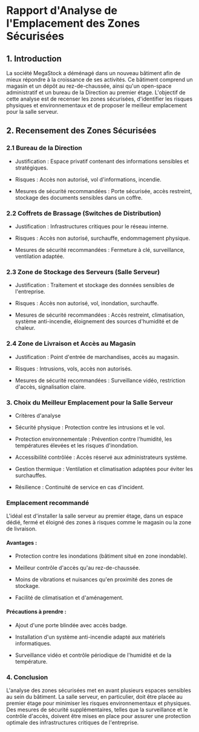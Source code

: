 # Rapport d'Analyse de l'Emplacement des Zones Sécurisées

## 1. Introduction

La société MegaStock a déménagé dans un nouveau bâtiment afin de mieux répondre à la croissance de ses activités. Ce bâtiment comprend un magasin et un dépôt au rez-de-chaussée, ainsi qu'un open-space administratif et un bureau de la Direction au premier étage. L'objectif de cette analyse est de recenser les zones sécurisées, d'identifier les risques physiques et environnementaux et de proposer le meilleur emplacement pour la salle serveur.

## 2. Recensement des Zones Sécurisées

### 2.1 Bureau de la Direction

- Justification : Espace privatif contenant des informations sensibles et stratégiques.

- Risques : Accès non autorisé, vol d'informations, incendie.

- Mesures de sécurité recommandées : Porte sécurisée, accès restreint, stockage des documents sensibles dans un coffre.

### 2.2 Coffrets de Brassage (Switches de Distribution)

- Justification : Infrastructures critiques pour le réseau interne.

- Risques : Accès non autorisé, surchauffe, endommagement physique.

- Mesures de sécurité recommandées : Fermeture à clé, surveillance, ventilation adaptée.

### 2.3 Zone de Stockage des Serveurs (Salle Serveur)

- Justification : Traitement et stockage des données sensibles de l'entreprise.

- Risques : Accès non autorisé, vol, inondation, surchauffe.

- Mesures de sécurité recommandées : Accès restreint, climatisation, système anti-incendie, éloignement des sources d'humidité et de chaleur.

### 2.4 Zone de Livraison et Accès au Magasin

- Justification : Point d'entrée de marchandises, accès au magasin.

- Risques : Intrusions, vols, accès non autorisés.

- Mesures de sécurité recommandées : Surveillance vidéo, restriction d'accès, signalisation claire.

### 3. Choix du Meilleur Emplacement pour la Salle Serveur

- Critères d'analyse

- Sécurité physique : Protection contre les intrusions et le vol.

- Protection environnementale : Prévention contre l'humidité, les températures élevées et les risques d'inondation.

- Accessibilité contrôlée : Accès réservé aux administrateurs système.

- Gestion thermique : Ventilation et climatisation adaptées pour éviter les surchauffes.

- Résilience : Continuité de service en cas d'incident.

### Emplacement recommandé

L'idéal est d'installer la salle serveur au premier étage, dans un espace dédié, fermé et éloigné des zones à risques comme le magasin ou la zone de livraison.

#### Avantages :

- Protection contre les inondations (bâtiment situé en zone inondable).

- Meilleur contrôle d'accès qu'au rez-de-chaussée.

- Moins de vibrations et nuisances qu'en proximité des zones de stockage.

- Facilité de climatisation et d'aménagement.

#### Précautions à prendre :

- Ajout d'une porte blindée avec accès badge.

- Installation d'un système anti-incendie adapté aux matériels informatiques.

- Surveillance vidéo et contrôle périodique de l'humidité et de la température.

### 4. Conclusion

L'analyse des zones sécurisées met en avant plusieurs espaces sensibles au sein du bâtiment. La salle serveur, en particulier, doit être placée au premier étage pour minimiser les risques environnementaux et physiques. Des mesures de sécurité supplémentaires, telles que la surveillance et le contrôle d'accès, doivent être mises en place pour assurer une protection optimale des infrastructures critiques de l'entreprise.

